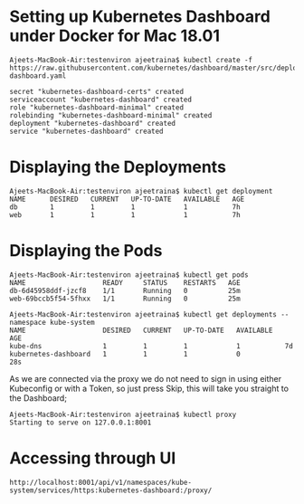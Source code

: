 # Setting up Kubernetes Dashboard under Docker for Mac 18.01

```
Ajeets-MacBook-Air:testenviron ajeetraina$ kubectl create -f https://raw.githubusercontent.com/kubernetes/dashboard/master/src/deploy/recommended/kubernetes-dashboard.yaml
```

```
secret "kubernetes-dashboard-certs" created
serviceaccount "kubernetes-dashboard" created
role "kubernetes-dashboard-minimal" created
rolebinding "kubernetes-dashboard-minimal" created
deployment "kubernetes-dashboard" created
service "kubernetes-dashboard" created
```

# Displaying the Deployments


```
Ajeets-MacBook-Air:testenviron ajeetraina$ kubectl get deployment
NAME      DESIRED   CURRENT   UP-TO-DATE   AVAILABLE   AGE
db        1         1         1            1           7h
web       1         1         1            1           7h
```

# Displaying the Pods

```
Ajeets-MacBook-Air:testenviron ajeetraina$ kubectl get pods
NAME                   READY     STATUS    RESTARTS   AGE
db-6d45958ddf-jzcf8    1/1       Running   0          25m
web-69bccb5f54-5fhxx   1/1       Running   0          25m
```

```
Ajeets-MacBook-Air:testenviron ajeetraina$ kubectl get deployments --namespace kube-system
NAME                   DESIRED   CURRENT   UP-TO-DATE   AVAILABLE   AGE
kube-dns               1         1         1            1           7d
kubernetes-dashboard   1         1         1            0           28s
```

As we are connected via the proxy we do not need to sign in using either Kubeconfig or with a Token, 
so just press Skip, this will take you straight to the Dashboard;
```
Ajeets-MacBook-Air:testenviron ajeetraina$ kubectl proxy
Starting to serve on 127.0.0.1:8001
```

# Accessing through UI

```
http://localhost:8001/api/v1/namespaces/kube-system/services/https:kubernetes-dashboard:/proxy/
```
